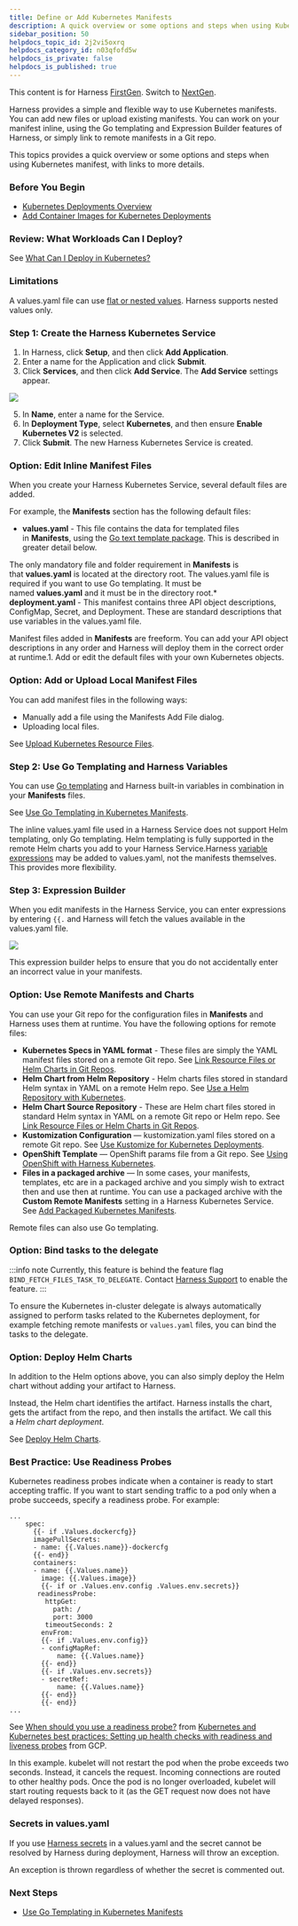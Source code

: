 ```yaml
---
title: Define or Add Kubernetes Manifests
description: A quick overview or some options and steps when using Kubernetes manifests.
sidebar_position: 50
helpdocs_topic_id: 2j2vi5oxrq
helpdocs_category_id: n03qfofd5w
helpdocs_is_private: false
helpdocs_is_published: true
---
```


This content is for Harness [FirstGen](../../../get-started/harness-first-gen-vs-harness-next-gen.md). Switch to [NextGen](/docs/category/kubernetes).

Harness provides a simple and flexible way to use Kubernetes manifests. You can add new files or upload existing manifests. You can work on your manifest inline, using the Go templating and Expression Builder features of Harness, or simply link to remote manifests in a Git repo.

This topics provides a quick overview or some options and steps when using Kubernetes manifest, with links to more details.

### Before You Begin

* [Kubernetes Deployments Overview](../concepts-cd/deployment-types/kubernetes-overview.md)
* [Add Container Images for Kubernetes Deployments](add-container-images-for-kubernetes-deployments.md)

### Review: What Workloads Can I Deploy?

See [What Can I Deploy in Kubernetes?](../../firstgen-platform/techref-category/cd-ref/platforms-ref/what-can-i-deploy-in-kubernetes.md)

### Limitations

A values.yaml file can use [flat or nested values](https://helm.sh/docs/chart_best_practices/values/#flat-or-nested-values). Harness supports nested values only.

### Step 1: Create the Harness Kubernetes Service

1. In Harness, click **Setup**, and then click **Add Application**.
2. Enter a name for the Application and click **Submit**.
3. Click **Services**, and then click **Add Service**. The **Add Service** settings appear.

  ![](./static/define-kubernetes-manifests-180.png)

5. In **Name**, enter a name for the Service.
6. In **Deployment Type**, select **Kubernetes**, and then ensure **Enable Kubernetes V2** is selected.
7. Click **Submit**. The new Harness Kubernetes Service is created.

### Option: Edit Inline Manifest Files

When you create your Harness Kubernetes Service, several default files are added.

For example, the **Manifests** section has the following default files:

* **values.yaml** - This file contains the data for templated files in **Manifests**, using the [Go text template package](https://godoc.org/text/template). This is described in greater detail below.

The only mandatory file and folder requirement in **Manifests** is that **values.yaml** is located at the directory root. The values.yaml file is required if you want to use Go templating. It must be named **values.yaml** and it must be in the directory root.* **deployment.yaml** - This manifest contains three API object descriptions, ConfigMap, Secret, and Deployment. These are standard descriptions that use variables in the values.yaml file.

Manifest files added in **Manifests** are freeform. You can add your API object descriptions in any order and Harness will deploy them in the correct order at runtime.1. Add or edit the default files with your own Kubernetes objects.

### Option: Add or Upload Local Manifest Files

You can add manifest files in the following ways:

* Manually add a file using the Manifests Add File dialog.
* Uploading local files.

See [Upload Kubernetes Resource Files](upload-kubernetes-resource-files.md).

### Step 2: Use Go Templating and Harness Variables

You can use [Go templating](https://godoc.org/text/template) and Harness built-in variables in combination in your **Manifests** files.

See [Use Go Templating in Kubernetes Manifests](use-go-templating-in-kubernetes-manifests.md).

The inline values.yaml file used in a Harness Service does not support Helm templating, only Go templating. Helm templating is fully supported in the remote Helm charts you add to your Harness Service.Harness [variable expressions](../../firstgen-platform/techref-category/variables/variables.md) may be added to values.yaml, not the manifests themselves. This provides more flexibility.

### Step 3: Expression Builder

When you edit manifests in the Harness Service, you can enter expressions by entering `{{.` and Harness will fetch the values available in the values.yaml file.

![](./static/define-kubernetes-manifests-181.png)

This expression builder helps to ensure that you do not accidentally enter an incorrect value in your manifests.

### Option: Use Remote Manifests and Charts

You can use your Git repo for the configuration files in **Manifests** and Harness uses them at runtime. You have the following options for remote files:

* **Kubernetes Specs in YAML format** - These files are simply the YAML manifest files stored on a remote Git repo. See [Link Resource Files or Helm Charts in Git Repos](link-resource-files-or-helm-charts-in-git-repos.md).
* **Helm Chart from Helm Repository** - Helm charts files stored in standard Helm syntax in YAML on a remote Helm repo. See [Use a Helm Repository with Kubernetes](use-a-helm-repository-with-kubernetes.md).
* **Helm Chart Source Repository** - These are Helm chart files stored in standard Helm syntax in YAML on a remote Git repo or Helm repo. See [Link Resource Files or Helm Charts in Git Repos](link-resource-files-or-helm-charts-in-git-repos.md).
* **Kustomization Configuration** — kustomization.yaml files stored on a remote Git repo. See [Use Kustomize for Kubernetes Deployments](use-kustomize-for-kubernetes-deployments.md).
* **OpenShift Template** — OpenShift params file from a Git repo. See [Using OpenShift with Harness Kubernetes](using-open-shift-with-harness-kubernetes.md).
* **Files in a packaged archive** — In some cases, your manifests, templates, etc are in a packaged archive and you simply wish to extract then and use then at runtime. You can use a packaged archive with the **Custom Remote Manifests** setting in a Harness Kubernetes Service. See [Add Packaged Kubernetes Manifests](deploy-kubernetes-manifests-packaged-with-artifacts.md).

Remote files can also use Go templating.

### Option: Bind tasks to the delegate

:::info note
Currently, this feature is behind the feature flag `BIND_FETCH_FILES_TASK_TO_DELEGATE`. Contact [Harness Support](mailto:support@harness.io) to enable the feature.
:::

To ensure the Kubernetes in-cluster delegate is always automatically assigned to perform tasks related to the Kubernetes deployment, for example fetching remote manifests or `values.yaml` files, you can bind the tasks to the delegate.

### Option: Deploy Helm Charts

In addition to the Helm options above, you can also simply deploy the Helm chart without adding your artifact to Harness.

Instead, the Helm chart identifies the artifact. Harness installs the chart, gets the artifact from the repo, and then installs the artifact. We call this a *Helm chart deployment*.

See [Deploy Helm Charts](deploy-a-helm-chart-as-an-artifact.md).

### Best Practice: Use Readiness Probes

Kubernetes readiness probes indicate when a container is ready to start accepting traffic. If you want to start sending traffic to a pod only when a probe succeeds, specify a readiness probe. For example:


```
...  
    spec:  
      {{- if .Values.dockercfg}}  
      imagePullSecrets:  
      - name: {{.Values.name}}-dockercfg  
      {{- end}}  
      containers:  
      - name: {{.Values.name}}  
        image: {{.Values.image}}  
        {{- if or .Values.env.config .Values.env.secrets}}  
       readinessProbe:  
         httpGet:  
           path: /  
           port: 3000  
         timeoutSeconds: 2  
        envFrom:  
        {{- if .Values.env.config}}  
        - configMapRef:  
            name: {{.Values.name}}  
        {{- end}}  
        {{- if .Values.env.secrets}}  
        - secretRef:  
            name: {{.Values.name}}  
        {{- end}}  
        {{- end}}  
...
```
See [When should you use a readiness probe?](https://kubernetes.io/docs/concepts/workloads/pods/pod-lifecycle/#when-should-you-use-a-readiness-probe) from [Kubernetes and Kubernetes best practices: Setting up health checks with readiness and liveness probes](https://cloud.google.com/blog/products/gcp/kubernetes-best-practices-setting-up-health-checks-with-readiness-and-liveness-probes) from GCP.

In this example. kubelet will not restart the pod when the probe exceeds two seconds. Instead, it cancels the request. Incoming connections are routed to other healthy pods. Once the pod is no longer overloaded, kubelet will start routing requests back to it (as the GET request now does not have delayed responses).

### Secrets in values.yaml

If you use [Harness secrets](../../firstgen-platform/security/secrets-management/secret-management.md) in a values.yaml and the secret cannot be resolved by Harness during deployment, Harness will throw an exception.

An exception is thrown regardless of whether the secret is commented out.

### Next Steps

* [Use Go Templating in Kubernetes Manifests](use-go-templating-in-kubernetes-manifests.md)


